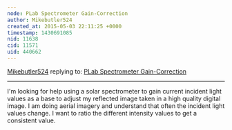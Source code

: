 ```yaml
---
node: PLab Spectrometer Gain-Correction
author: Mikebutler524
created_at: 2015-05-03 22:11:25 +0000
timestamp: 1430691085
nid: 11638
cid: 11571
uid: 440662
---
```




[Mikebutler524](../profile/Mikebutler524) replying to: [PLab Spectrometer Gain-Correction](../notes/stoft/02-25-2015/plab-spectrometer-gain-correction)

----
I'm looking for help using a solar spectrometer to gain current incident light values as a base to adjust my reflected image taken in a high quality digital image. I am doing aerial imagery and understand that often the incident light values change. I want to ratio the different intensity values to get a consistent value.